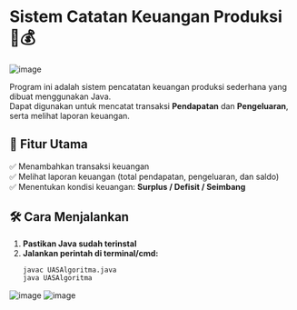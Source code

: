 # Sistem Catatan Keuangan Produksi 📝💰

![image](https://github.com/user-attachments/assets/75893c36-3078-4b9d-a539-3b3cfbdd3c44)

Program ini adalah sistem pencatatan keuangan produksi sederhana yang dibuat menggunakan Java.  
Dapat digunakan untuk mencatat transaksi **Pendapatan** dan **Pengeluaran**, serta melihat laporan keuangan.

## 📌 Fitur Utama
✅ Menambahkan transaksi keuangan  
✅ Melihat laporan keuangan (total pendapatan, pengeluaran, dan saldo)  
✅ Menentukan kondisi keuangan: **Surplus / Defisit / Seimbang**  

## 🛠 Cara Menjalankan
1. **Pastikan Java sudah terinstal**  
2. **Jalankan perintah di terminal/cmd:**
   ```bash
   javac UASAlgoritma.java
   java UASAlgoritma

![image](https://github.com/user-attachments/assets/4c495abc-7c3b-498e-92f6-d2fcebd8affb)
![image](https://github.com/user-attachments/assets/e3ef4e7d-ea56-40c7-bbbb-9c4933ad539c)
